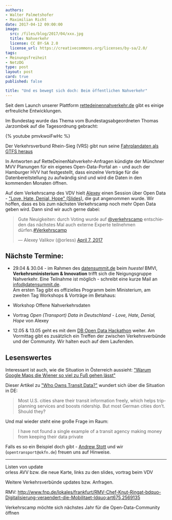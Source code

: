 ```yaml
---
authors:
- Walter Palmetshofer
- Maximilian Richt
date: 2017-04-12 09:00:00
image:
  src: /files/blog/2017/04/xxx.jpg
  title: Nahverkehr
  license: CC BY-SA 2.0
  license_url: https://creativecommons.org/licenses/by-sa/2.0/
tags:
- Meinungsfreiheit
- NetzDG
type: post
layout: post
card: true
published: false

title: "Und es bewegt sich doch: Beim öffentlichen Nahverkehr"
---
```


Seit dem Launch unserer Plattform [rettedeinennahverkehr.de](https://rettedeinennahverkehr.de/) gibt es einige erfreuliche Entwicklungen.		
	
Im Bundestag wurde das Thema vom Bundestagsabgeordneten Thomas Jarzombek auf die Tagesordnung gebracht:		
	
{% youtube pmvkwoiFwHc %}		
	
Der Verkehrsverbund Rhein-Sieg (VRS) gibt nun seine [Fahrplandaten als GTFS heraus](https://www.vrsinfo.de/fahrplan/oepnv-daten-fuer-webentwickler.html)		
		
In Antworten auf RetteDeinenNahverkehr-Anfragen kündigte der Münchner MVV Planungen für ein eigenes Open-Data-Portal an - und auch der Hamburger HVV hat festgestellt, dass einzelne Verträge für die Datenbereitstellung zu aufwändig sind und wird die Daten in den kommenden Monaten öffnen.
	
Auf dem Verkehrscamp des VDV hielt [Alexey](https://twitter.com/orless/status/850286156587597826) einen Session über Open Data - ["Love, Hate, Denial, Hope" (Slides)](https://de.slideshare.net/orless/open-transport-data-in-deutschland-love-hate-denial-hope), die gut angenommen wurde. Wir hoffen, dass es bis zum nächsten Verkehrscamp noch mehr Open Data geben wird. Dann sind wir auch gerne dabei:		
		
<blockquote class="twitter-tweet" data-lang="en"><p lang="de" dir="ltr">Gute Neuigkeiten: durch Voting wurde auf <a href="https://twitter.com/verkehrscamp">@verkehrscamp</a> entschieden das nächstes Mal auch externe Experte teilnehmen dürfen.<a href="https://twitter.com/hashtag/Verkehrscamp?src=hash">#Verkehrscamp</a></p>&mdash; Alexey Valikov (@orless) <a href="https://twitter.com/orless/status/850334094407979008">April 7, 2017</a></blockquote>		
	
## Nächste Termine: 		
* 29.04 & 30.04 - im Rahmen des [datensummit.de](https://datensummit.de) beim *huestel* BMVI, <b>Verkehrsministerium & Innovation</b> trifft sich die Neigungsgruppe Nahverkehr. Eine Teilnahme ist möglich - schreibt eine kurze Mail an info@datensummit.de. 		
Am ersten Tag gibt es offizielles Programm beim Ministerium, am zweiten Tag Workshops & Vorträge im Betahaus:		
* Workshop Offene Nahverkehrsdaten		
* Vortrag _Open (Transport) Data in Deutschland - Love, Hate, Denial, Hope_ von Alexey		
		
* 12.05 & 13.05 geht es mit dem [DB Open Data Hackathon](https://www.mindboxberlin.com/index.php/db-hackathon-may-2017.html) weiter. Am Vormittag gibt es zusätzlich ein Treffen der zwischen Verkehrsverbünde und der Community. Wir halten euch auf dem Laufenden. 		
		
## Lesenswertes		
		
Interessant ist auch, wie die Situation in Österreich aussieht: ["Warum Google Maps die Wiener so viel zu Fuß gehen lässt"](http://derstandard.at/2000055668178/Warum-Google-Maps-die-Wiener-so-viel-zu-Fuss-gehen)		
		
Dieser Artikel zu ["Who Owns Transit Data?"](https://www.citylab.com/transportation/2017/04/who-owns-transit-data/522444/) wundert sich über die Situation in DE:		
> Most U.S. cities share their transit information freely, which helps trip-planning services and boosts ridership. But most German cities don’t. Should they?		
		
Und mal wieder steht eine große Frage im Raum: 		
		
> I have not found a single example of a transit agency making money from keeping their data private		
		
Falls es so ein Beispiel doch gibt - [Andrew Stott](https://twitter.com/DirDigEng) und wir (`opentransport@okfn.de`) freuen uns auf Hinweise.		
	
----		
	
Listen von update		
orless AVV bzw. die neue Karte, links zu den slides, vortrag beim VDV		
	
Weitere Verkehrsverbünde updates bzw. Anfragen.		
	
RMV: http://www.fnp.de/lokales/frankfurt/RMV-Chef-Knut-Ringat-bdquo-Digitalisierung-veraendert-die-Mobilitaet-ldquo;art675,2569135		
	
Verkehrscamp möchte sich nächstes Jahr für die Open-Data-Community öffnen		

